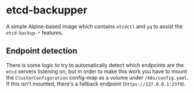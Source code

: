 # etcd-backupper
A simple Alpine-based image which contains `etcdctl` and `yq` to
assist the `etcd-backup-*` features.

## Endpoint detection
There is some logic to try to automatically detect which endpoints
are the `etcd` servers listening on, but in order to make this work
you have to mount the `ClusterConfiguration` config-map as a volume
under `/k8s/config.yaml`. If this isn't mounted, there's a fallback
endpoint (`https://127.0.0.1:2379`).
